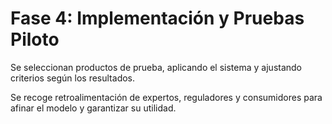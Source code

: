 # Fase 4: Implementación y Pruebas Piloto

Se seleccionan productos de prueba, aplicando el sistema y ajustando criterios según los resultados.

Se recoge retroalimentación de expertos, reguladores y consumidores para afinar el modelo y garantizar su utilidad.
